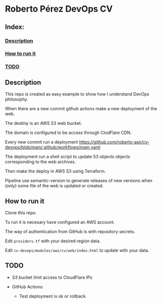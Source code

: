 # Roberto Pérez DevOps CV

## Index:

### [Description](#description) 
### [How to run it](#how-to-run-it)
### [TODO](#todo)



## Description

This repo is created as easy example to show how I understand DevOps philosophy.

When there are a new commit github actions make a new deployment of the web.

The destiny is an AWS S3 web bucket.

The domain is configured to be access through ClodFlare CDN.

Every new commit run a deployment https://github.com/roberto-asir/cv-devops/blob/main/.github/workflows/main.yaml

The deployment run a shell script to update S3 objects objects corresponding to the web archives.

Then make the deploy in AWS S3 using Terraform.

Pipeline use semantic-version to generate releases of new versions when (only) some file of the web is updated or created.

## How to run it

Clone this repo.

To run it is necesary have configured an AWS account.

The way of authentication from GitHub is with repository secrets.

Edit `providers.tf` with your desired region data.

Edit `cv-devops/modules/aws/cv/web/index.html` to update with your data.


## TODO
- S3 bucket limit access to CloudFlare IPs

- GitHub Actions:
    - Test deployment is ok or rollback